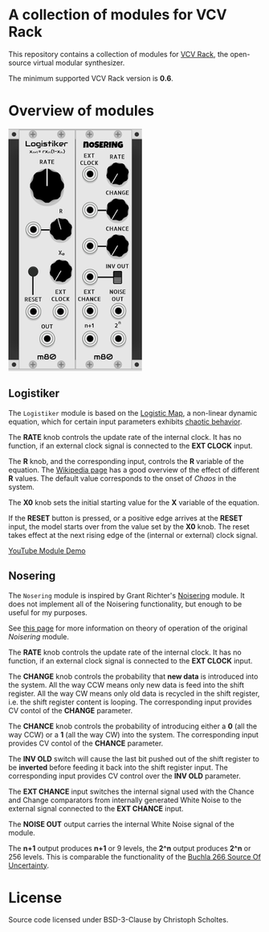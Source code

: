 # A collection of modules for VCV Rack

This repository contains a collection of modules for [VCV Rack](https://vcvrack.com/),
the open-source virtual modular synthesizer.

The minimum supported VCV Rack version is **0.6**.

# Overview of modules

![modular80](/modular80.png)

## Logistiker

The `Logistiker` module is based on the [Logistic Map](https://en.wikipedia.org/wiki/Logistic_map),
a non-linear dynamic equation, which for certain input parameters exhibits [chaotic behavior](https://en.wikipedia.org/wiki/Chaos_theory).

The **RATE** knob controls the update rate of the internal clock. It has no function, if an
external clock signal is connected to the **EXT CLOCK** input.

The **R** knob, and the corresponding input, controls the **R** variable of the equation.
The [Wikipedia page](https://en.wikipedia.org/wiki/Logistic_map) has a good overview of the effect
of different **R** values. The default value corresponds to the onset of *Chaos* in the system.

The **X0** knob sets the initial starting value for the **X** variable of the equation.

If the **RESET** button is pressed, or a positive edge arrives at the **RESET** input,
the model starts over from the value set by the **X0** knob. The reset takes effect at the
next rising edge of the (internal or external) clock signal.

[YouTube Module Demo](https://youtu.be/xGSvLBChjzk)

## Nosering

The `Nosering` module is inspired by Grant Richter's [Noisering](https://malekkoheavyindustry.com/product/richter-noisering/) module. It does not implement all of
the Noisering functionality, but enough to be useful for my purposes.

See [this page](https://www.infinitesimal.eu/modules/index.php?title=Malekko_Noisering) for more
information on theory of operation of the original *Noisering* module.

The **RATE** knob controls the update rate of the internal clock. It has no function, if an
external clock signal is connected to the **EXT CLOCK** input.

The **CHANGE** knob controls the probability that **new data** is introduced into the system.
All the way CCW means only new data is feed into the shift register. All the way CW means only
old data is recycled in the shift register, i.e. the shift register content is looping.
The corresponding input provides CV contol of the **CHANGE** parameter.

The **CHANCE** knob controls the probability of introducing either a **0** (all the way CCW) or
a **1** (all the way CW) into the system. The corresponding input provides CV contol of the **CHANCE** parameter.

The **INV OLD** switch will cause the last bit pushed out of the shift register to be **inverted**
before feeding it back into the shift register input. The corresponding input provides CV control over
the **INV OLD** parameter.

The **EXT CHANCE** input switches the internal signal used with the Chance and Change comparators
from internally generated White Noise to the external signal connected to the **EXT CHANCE** input.

The **NOISE OUT** output carries the internal White Noise signal of the module.

The **n+1** output produces **n+1** or 9 levels, the **2^n** output produces **2^n** or 256 levels.
This is comparable the functionality of the [Buchla 266 Source Of Uncertainty](https://modularsynthesis.com/roman/buchla_266/266sou.htm).


# License

Source code licensed under BSD-3-Clause by Christoph Scholtes.
